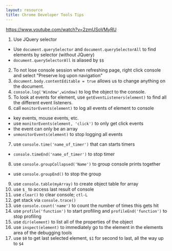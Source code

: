 ```yaml
---
layout: resource
title: Chrome Developer Tools Tips
---
```


<https://www.youtube.com/watch?v=2zmUSoVMyRU>

1. Use JQuery selector
  - Use `document.querySelector` and `document.querySelectorAll` to find
    elements by selector (without JQuery)
  - `document.querySelectorAll` is aliased by `$$`
2. To not lose console session when refreshing page, right click console and
  select "Preserve log upon navigation"
3. `document.body.contentEditable = true` allows us to change anything on the
  document.
4. `console.log('Window',window)` to log the object to the console.
5. To look at events for element, use `getEventListeners(element)` to find all
  the different event listeners.
6. call `monitorEvents(element)` to log all events of element to console
  - key events, mouse events, etc.
  - use `monitorEvents(element, 'click')` to only get click events
  - the event can only be an array
  - `unmonitorEvents(element)` to stop logging all events
7. use `console.time('name_of_timer')` that can starts timers
  - `console.timeEnd('name_of_timer')` to stop timer
8. use `console.groupCollapsed('Name')` to group console prints together
  - use `console.groupEnd()` to stop the group
9. use `console.table(myArray)` to create object table for array
10. use `$_` to access last result of console
11. use `clear()` to clear console; `ctl-L`
12. get stack via `console.trace()`
13. use `console.count('name')` to count the number of times this gets hit
14. use `profile('function')` to start profiling and `profileEnd('function')`
  to stop profiling
15. use `dir(element)` to list all of the properties of the object
16. use `inspect(element)` to immediately go to the element in the elements
  area of the debugging tools
17. use `$0` to get last selected element, `$1` for second to last, all the way
  up to `$4`
